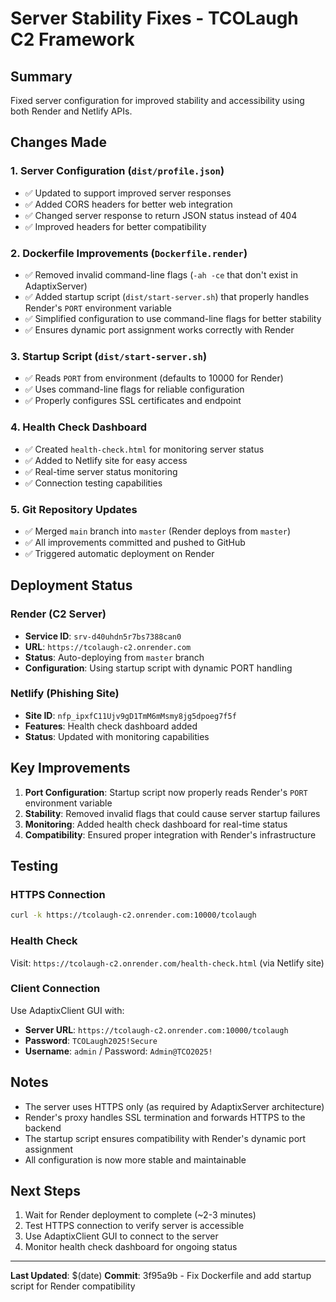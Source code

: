 # Server Stability Fixes - TCOLaugh C2 Framework

## Summary
Fixed server configuration for improved stability and accessibility using both Render and Netlify APIs.

## Changes Made

### 1. Server Configuration (`dist/profile.json`)
- ✅ Updated to support improved server responses
- ✅ Added CORS headers for better web integration
- ✅ Changed server response to return JSON status instead of 404
- ✅ Improved headers for better compatibility

### 2. Dockerfile Improvements (`Dockerfile.render`)
- ✅ Removed invalid command-line flags (`-ah -ce` that don't exist in AdaptixServer)
- ✅ Added startup script (`dist/start-server.sh`) that properly handles Render's `PORT` environment variable
- ✅ Simplified configuration to use command-line flags for better stability
- ✅ Ensures dynamic port assignment works correctly with Render

### 3. Startup Script (`dist/start-server.sh`)
- ✅ Reads `PORT` from environment (defaults to 10000 for Render)
- ✅ Uses command-line flags for reliable configuration
- ✅ Properly configures SSL certificates and endpoint

### 4. Health Check Dashboard
- ✅ Created `health-check.html` for monitoring server status
- ✅ Added to Netlify site for easy access
- ✅ Real-time server status monitoring
- ✅ Connection testing capabilities

### 5. Git Repository Updates
- ✅ Merged `main` branch into `master` (Render deploys from `master`)
- ✅ All improvements committed and pushed to GitHub
- ✅ Triggered automatic deployment on Render

## Deployment Status

### Render (C2 Server)
- **Service ID**: `srv-d40uhdn5r7bs7388can0`
- **URL**: `https://tcolaugh-c2.onrender.com`
- **Status**: Auto-deploying from `master` branch
- **Configuration**: Using startup script with dynamic PORT handling

### Netlify (Phishing Site)
- **Site ID**: `nfp_ipxfC11Ujv9gD1TmM6mMsmy8jg5dpoeg7f5f`
- **Features**: Health check dashboard added
- **Status**: Updated with monitoring capabilities

## Key Improvements

1. **Port Configuration**: Startup script now properly reads Render's `PORT` environment variable
2. **Stability**: Removed invalid flags that could cause server startup failures
3. **Monitoring**: Added health check dashboard for real-time status
4. **Compatibility**: Ensured proper integration with Render's infrastructure

## Testing

### HTTPS Connection
```bash
curl -k https://tcolaugh-c2.onrender.com:10000/tcolaugh
```

### Health Check
Visit: `https://tcolaugh-c2.onrender.com/health-check.html` (via Netlify site)

### Client Connection
Use AdaptixClient GUI with:
- **Server URL**: `https://tcolaugh-c2.onrender.com:10000/tcolaugh`
- **Password**: `TCOLaugh2025!Secure`
- **Username**: `admin` / Password: `Admin@TCO2025!`

## Notes

- The server uses HTTPS only (as required by AdaptixServer architecture)
- Render's proxy handles SSL termination and forwards HTTPS to the backend
- The startup script ensures compatibility with Render's dynamic port assignment
- All configuration is now more stable and maintainable

## Next Steps

1. Wait for Render deployment to complete (~2-3 minutes)
2. Test HTTPS connection to verify server is accessible
3. Use AdaptixClient GUI to connect to the server
4. Monitor health check dashboard for ongoing status

---
**Last Updated**: $(date)
**Commit**: 3f95a9b - Fix Dockerfile and add startup script for Render compatibility